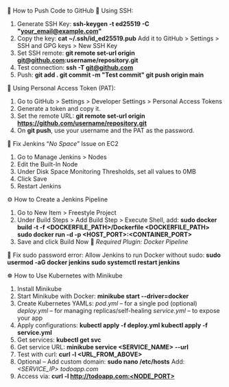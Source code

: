 🚀 How to Push Code to GitHub
🔐 Using SSH:
1. Generate SSH Key:
**ssh-keygen -t ed25519 -C "your_email@example.com"**
2. Copy the key:
**cat ~/.ssh/id_ed25519.pub**
Add it to GitHub > Settings > SSH and GPG keys > New SSH Key
3. Set SSH remote:
**git remote set-url origin git@github.com:username/repository.git**
4. Test connection:
**ssh -T git@github.com**
5. Push:
**git add .
git commit -m "Test commit"
git push origin main**

🔑 Using Personal Access Token (PAT):
1. Go to GitHub > Settings > Developer Settings > Personal Access Tokens
2. Generate a token and copy it.
3. Set the remote URL:
**git remote set-url origin https://github.com/username/repository.git**
4. On **git push**, use your username and the PAT as the password.

🧹 Fix Jenkins “_No Space_” Issue on EC2
1. Go to Manage Jenkins > Nodes
2. Edit the Built-In Node
3. Under Disk Space Monitoring Thresholds, set all values to 0MB
4. Click Save
5. Restart Jenkins

⚙️ How to Create a Jenkins Pipeline
1. Go to New Item > Freestyle Project
2. Under Build Steps > Add Build Step > Execute Shell, add:
**sudo docker build -t <IMAGE-NAME> -f <DOCKERFILE_PATH>/Dockerfile <DOCKERFILE_PATH>
sudo docker run -d -p <HOST_PORT>:<CONTAINER_PORT> <IMAGE-NAME>**
3. Save and click Build Now
🔌 _Required Plugin: Docker Pipeline_

🔐 Fix sudo password error:
Allow Jenkins to run Docker without sudo:
**sudo usermod -aG docker jenkins
sudo systemctl restart jenkins**

☸️ How to Use Kubernetes with Minikube
1. Install Minikube
2. Start Minikube with Docker:
**minikube start --driver=docker**
3. Create Kubernetes YAMLs:
   _pod.yml_ – for a single pod (optional)
   _deploy.yml_ – for managing replicas/self-healing
   _service.yml_ – to expose your app
4. Apply configurations:
**kubectl apply -f deploy.yml
kubectl apply -f service.yml**
5. Get services:
**kubectl get svc**
6. Get service URL:
**minikube service <SERVICE_NAME> --url**
7. Test with curl:
**curl -l <URL_FROM_ABOVE>**
8. Optional – Add custom domain:
**sudo nano /etc/hosts**
Add:
_<SERVICE_IP> todoapp.com_
9. Access via:
**curl -l http://todoapp.com:<NODE_PORT>**

